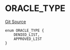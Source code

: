 # ORACLE_TYPE
[Git Source](https://github.com/thrackle-io/tron/blob/3811b4273256819e871165284a320ac92fbb3641/src/protocol/economic/ruleProcessor/RuleCodeData.sol)


```solidity
enum ORACLE_TYPE {
    DENIED_LIST,
    APPROVED_LIST
}
```

